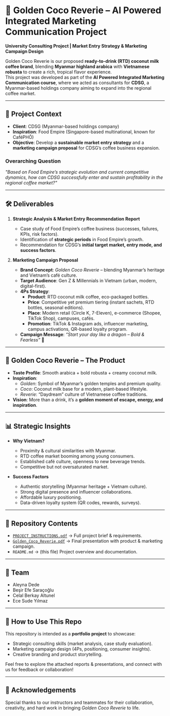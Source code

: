 # 🌴 Golden Coco Reverie – AI Powered Integrated Marketing Communication Project  

**University Consulting Project | Market Entry Strategy & Marketing Campaign Design**  

Golden Coco Reverie is our proposed **ready-to-drink (RTD) coconut milk coffee brand**, blending **Myanmar highland arabica** with **Vietnamese robusta** to create a rich, tropical flavor experience.  
This project was developed as part of the **AI Powered Integrated Marketing Communication course**, where we acted as consultants for **CDSG**, a Myanmar-based holdings company aiming to expand into the regional coffee market.  

---

## 📌 Project Context  
- **Client**: CDSG (Myanmar-based holdings company)  
- **Inspiration**: Food Empire (Singapore-based multinational, known for CaféPHÔ)  
- **Objective**: Develop a **sustainable market entry strategy** and a **marketing campaign proposal** for CDSG’s coffee business expansion.  

### Overarching Question  
*"Based on Food Empire’s strategic evolution and current competitive dynamics, how can CDSG successfully enter and sustain profitability in the regional coffee market?"*  

---

## 🛠 Deliverables  
1. **Strategic Analysis & Market Entry Recommendation Report**  
   - Case study of Food Empire’s coffee business (successes, failures, KPIs, risk factors).  
   - Identification of **strategic periods** in Food Empire’s growth.  
   - Recommendation for CDSG’s **initial target market, entry mode, and success factors**.  

2. **Marketing Campaign Proposal**  
   - **Brand Concept**: *Golden Coco Reverie* – blending Myanmar’s heritage and Vietnam’s café culture.  
   - **Target Audience**: Gen Z & Millennials in Vietnam (urban, modern, digital-first).  
   - **4Ps Strategy**:  
     - **Product**: RTD coconut milk coffee, eco-packaged bottles.  
     - **Price**: Competitive yet premium tiering (instant sachets, RTD bottles, seasonal editions).  
     - **Place**: Modern retail (Circle K, 7-Eleven), e-commerce (Shopee, TikTok Shop), campuses, cafés.  
     - **Promotion**: TikTok & Instagram ads, influencer marketing, campus activations, QR-based loyalty program.  
   - **Campaign Message**: *“Start your day like a dragon – Bold & Fearless”* 🐉  

---

## 🌟 Golden Coco Reverie – The Product  
- **Taste Profile**: Smooth arabica + bold robusta + creamy coconut milk.  
- **Inspiration**:  
  - *Golden*: Symbol of Myanmar’s golden temples and premium quality.  
  - *Coco*: Coconut milk base for a modern, plant-based lifestyle.  
  - *Reverie*: “Daydream” culture of Vietnamese coffee traditions.  
- **Vision**: More than a drink, it’s a **golden moment of escape, energy, and inspiration**.  

---

## 📊 Strategic Insights  
- **Why Vietnam?**  
  - Proximity & cultural similarities with Myanmar.  
  - RTD coffee market booming among young consumers.  
  - Established café culture, openness to new beverage trends.  
  - Competitive but not oversaturated market.  

- **Success Factors**  
  - Authentic storytelling (Myanmar heritage + Vietnam culture).  
  - Strong digital presence and influencer collaborations.  
  - Affordable luxury positioning.  
  - Data-driven loyalty system (QR codes, rewards, surveys).  

---

## 📂 Repository Contents  
- [`PROJECT_INSTRUCTIONS.pdf`](./PROJECT_INSTRUCTIONS.pdf) → Full project brief & requirements.  
- [`Golden_Coco_Reverie.pdf`](./Golden_Coco_Reverie.pdf) → Final presentation with product & marketing campaign.  
- `README.md` → (this file) Project overview and documentation.  

---

## 👥 Team  
- Aleyna Dede  
- Beşir Efe Saraçoğlu  
- Celal Berkay Altunel  
- Ece Sude Yılmaz  

---

## 🚀 How to Use This Repo  
This repository is intended as a **portfolio project** to showcase:  
- Strategic consulting skills (market analysis, case study evaluation).  
- Marketing campaign design (4Ps, positioning, consumer insights).  
- Creative branding and product storytelling.  

Feel free to explore the attached reports & presentations, and connect with us for feedback or collaboration!  

---

## 📢 Acknowledgements  
Special thanks to our instructors and teammates for their collaboration, creativity, and hard work in bringing *Golden Coco Reverie* to life.  
